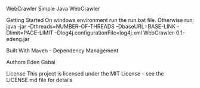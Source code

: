 WebCrawler
Simple Java WebCrawler

Getting Started
On windows environment run the run.bat file.
Otherwise run: java -jar -Dthreads=NUMBER-OF-THREADS -DbaseURL=BASE-LINK -Dlimit=PAGE-LIMIT -Dlog4j.configurationFile=log4j.xml WebCrawler-0.1-edeng.jar

Built With
Maven - Dependency Management

Authors
Eden Gabai

License
This project is licensed under the MIT License - see the LICENSE.md file for details
